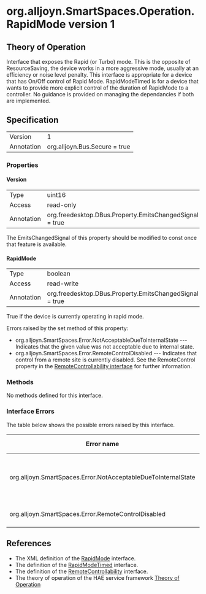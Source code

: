 # org.alljoyn.SmartSpaces.Operation.RapidMode version 1

## Theory of Operation

Interface that exposes the Rapid (or Turbo) mode.  This is the opposite of 
ResourceSaving, the device works in a more aggressive mode, usually at an 
efficiency or noise level penalty.  This interface is appropriate for a device 
that has On/Off control of Rapid Mode.  RapidModeTimed is for a device that 
wants to provide more explicit control of the duration of RapidMode to a
controller.  No guidance is provided on managing the dependancies if both are
implemented.

## Specification

|            |                                                              |
|------------|--------------------------------------------------------------|
| Version    | 1                                                            |
| Annotation | org.alljoyn.Bus.Secure = true                                |

### Properties

#### Version

|                   |                                                         |
|-------------------|---------------------------------------------------------|
| Type              | uint16                                                  |
| Access            | read-only                                               |
| Annotation        | org.freedesktop.DBus.Property.EmitsChangedSignal = true |

The EmitsChangedSignal of this property should be modified to const once that 
feature is available.

#### RapidMode

|            |                                                              |
|------------|--------------------------------------------------------------|
| Type       | boolean                                                      |
| Access     | read-write                                                   |
| Annotation | org.freedesktop.DBus.Property.EmitsChangedSignal = true      |

True if the device is currently operating in rapid mode.

Errors raised by the set method of this property:

* org.alljoyn.SmartSpaces.Error.NotAcceptableDueToInternalState --- Indicates
that the given value was not acceptable due to internal state.
* org.alljoyn.SmartSpaces.Error.RemoteControlDisabled --- Indicates that
control from a remote site is currently disabled.   See the
RemoteControl property in the [RemoteControllability interface](/org.alljoyn.SmartSpaces.Operation/RemoteControllability-v1) for 
further information.

### Methods

No methods defined for this interface.

### Interface Errors

The table below shows the possible errors raised by this interface.

| Error name                    | Error message                         |
|-------------------------------|---------------------------------------|
| org.alljoyn.SmartSpaces.Error.NotAcceptableDueToInternalState | The value is not acceptable due to internal state |
| org.alljoyn.SmartSpaces.Error.RemoteControlDisabled |Remote control disabled |

## References

* The XML definition of the [RapidMode](RapidMode-v1.xml) interface.
* The definition of the [RapidModeTimed](RapidModeTimed-v1) interface.
* The definition of the [RemoteControllability](/org.alljoyn.SmartSpaces.Operation/RemoteControllability-v1) interface.
* The theory of operation of the HAE service framework [Theory of Operation](/org.alljoyn.SmartSpaces/theory-of-operation-v1)


